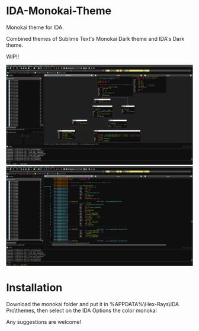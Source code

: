 # IDA-Monokai-Theme
Monokai theme for IDA. 

Combined themes of Sublime Text's Monokai Dark theme and IDA's Dark theme.

WIP!!

<p align="center">
  <img src="assets/graph.png" alt="graph"/>
  <img src="assets/linear.png" alt="linear"/>
</p>

# Installation

Download the monokai folder and put it in %APPDATA%\Hex-Rays\IDA Pro\themes, then select on the IDA Options the color monokai

Any suggestions are welcome!
